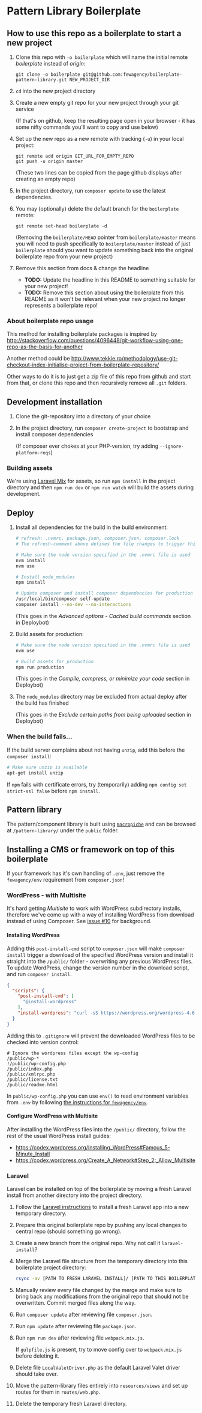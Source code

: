 # Pattern Library Boilerplate

## How to use this repo as a boilerplate to start a new project
1. Clone this repo with `-o boilerplate` which will name the initial remote *boilerplate* instead of *origin*:
    
    ``` shell
    git clone -o boilerplate git@github.com:fewagency/boilerplate-pattern-library.git NEW_PROJECT_DIR
    ```
    
2. `cd` into the new project directory
3. Create a new empty git repo for your new project through your git service 
    
    (If that's on github, keep the resulting page open in your browser -
    it has some nifty commands you'll want to copy and use below)
    
4. Set up the new repo as a new remote with tracking (`-u`) in your local project:
    
    ``` shell
    git remote add origin GIT_URL_FOR_EMPTY_REPO
    git push -u origin master
    ```
    
    (These two lines can be copied from the page github displays after creating an empty repo)
    
5. In the project directory, run `composer update` to use the latest dependencies.
6. You may (optionally) delete the default branch for the `boilerplate` remote:
    
    ``` shell
    git remote set-head boilerplate -d
    ```
    
    (Removing the `boilerplate/HEAD` pointer from `boilerplate/master` means you will need to push specifically to
    `boilerplate/master` instead of just `boilerplate` should you want to update something back into the original 
    boilerplate repo from your new project)
    
7. Remove this section from docs & change the headline
    - **TODO:** Update the headline in this README to something suitable for your new project!
    - **TODO:** Remove this section about using the boilerplate from this README
      as it won't be relevant when your new project no longer represents a boilerplate repo!  

### About boilerplate repo usage
This method for installing boilerplate packages is inspired by
http://stackoverflow.com/questions/4096448/git-workflow-using-one-repo-as-the-basis-for-another

Another method could be
http://www.tekkie.ro/methodology/use-git-checkout-index-initialise-project-from-boilerplate-repository/

Other ways to do it is to just get a zip file of this repo from github and start from that,
or clone this repo and then recursively remove all `.git` folders.

## Development installation
1. Clone the git-repository into a directory of your choice
2. In the project directory, run `composer create-project` to bootstrap and install composer dependencies
    
    (If composer ever chokes at your PHP-version, try adding `--ignore-platform-reqs`)
    
### Building assets
We're using [Laravel Mix](http://laravel.com/docs/mix) for assets, so run `npm install` in the project directory
and then `npm run dev` or `npm run watch` will build the assets during development.

## Deploy
1. Install all dependencies for the build in the build environment:
    
    ``` bash
    # refresh: .nvmrc, package.json, composer.json, composer.lock
    # The refresh-comment above defines the file changes to trigger this section for Deploybot 
    
    # Make sure the node version specified in the .nvmrc file is used
    nvm install
    nvm use
    
    # Install node_modules
    npm install
    
    # Update composer and install composer dependencies for production
    /usr/local/bin/composer self-update
    composer install --no-dev --no-interactions
    ```
    
    (This goes in the *Advanced options* - *Cached build commands* section in Deploybot)
    
2. Build assets for production:
  
    ``` bash
    # Make sure the node version specified in the .nvmrc file is used
    nvm use
    
    # Build assets for production
    npm run production
    ```
  
    (This goes in the *Compile, compress, or minimize your code* section in Deploybot)
    
3. The `node_modules` directory may be excluded from actual deploy after the build has finished
  
    (This goes in the *Exclude certain paths from being uploaded* section in Deploybot)
    
### When the build fails...

If the build server complains about not having `unzip`, add this before the `composer install`:
  
``` bash
# Make sure unzip is available
apt-get install unzip
```

If `npm` fails with certificate errors, try (temporarily) adding `npm config set strict-ssl false` before `npm install`.  

## Pattern library
The pattern/component library is built using [`macropiche`](https://github.com/fewagency/macropiche)
and can be browsed at `/pattern-library/` under the `public` folder.

## Installing a CMS or framework on top of this boilerplate

If your framework has it's own handling of `.env`, just remove the `fewagency/env` requirement from `composer.json`!

### WordPress - with Multisite
It's hard getting *Multisite* to work with WordPress subdirectory installs,
therefore we've come up with a way of installing WordPress from download instead of using Composer.
See [issue #10](https://github.com/fewagency/boilerplate-pattern-library/issues/10) for background.

#### Installing WordPress
Adding this `post-install-cmd` script to `composer.json` will make `composer install` trigger a download of the
specified WordPress version and install it straight into the `/public/` folder - overwriting any previous WordPress files.
To update WordPress, change the version number in the download script, and run `composer install`. 

``` json
{
  "scripts": {
    "post-install-cmd": [
      "@install-wordpress"
    ],
    "install-wordpress": "curl -sS https://wordpress.org/wordpress-4.6.1.tar.gz | tar --strip-components=1 -xz -C public"
  }
}
```

Adding this to `.gitignore` will prevent the downloaded WordPress files to be checked into version control:

``` gitignore
# Ignore the wordpress files except the wp-config
/public/wp-*
!/public/wp-config.php
/public/index.php
/public/xmlrpc.php
/public/license.txt
/public/readme.html
```

In `public/wp-config.php` you can use `env()` to read environment variables from `.env`
by following [the instructions for `fewagency/env`](https://github.com/fewagency/env). 

#### Configure WordPress with Multisite
After installing the WordPress files into the `/public/` directory,
follow the rest of the usual WordPress install guides:

- https://codex.wordpress.org/Installing_WordPress#Famous_5-Minute_Install
- https://codex.wordpress.org/Create_A_Network#Step_2:_Allow_Multisite

### Laravel
Laravel can be installed on top of the boilerplate by moving a fresh Laravel install from another directory into the
project directory.

1. Follow the [Laravel instructions](https://laravel.com/docs/installation)
to install a fresh Laravel app into a new temporary directory.
2. Prepare this original boilerplate repo by pushing any local changes to central repo (should something go wrong).
3. Create a new branch from the original repo. Why not call it `laravel-install`?
4. Merge the Laravel file structure from the temporary directory into this boilerplate project directory:
    
    ``` bash
    rsync -av [PATH TO FRESH LARAVEL INSTALL]/ [PATH TO THIS BOILERPLATE DIRECTORY]/
    ```

5. Manually review every file changed by the merge and make sure to bring back any modifications from the original repo
that should not be overwritten.
Commit merged files along the way.
6. Run `composer update` after reviewing file `composer.json`.
7. Run `npm update` after reviewing file `package.json`.
8. Run `npm run dev` after reviewing file `webpack.mix.js`.
    
    If `gulpfile.js` is present, try to move config over to `webpack.mix.js` before deleting it.

9. Delete file `LocalValetDriver.php` as the default Laravel Valet driver should take over.
10. Move the pattern-library files entirely into `resources/views` and set up routes for them in `routes/web.php`.
11. Delete the temporary fresh Laravel directory.

